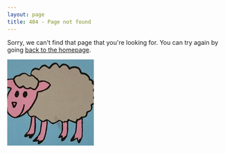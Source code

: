 ```yaml
---
layout: page
title: 404 - Page not found
---
```


Sorry, we can't find that page that you're looking for. You can try again by going [back to the homepage]({{site.url}}/{{site.baseurl}}).

[<img src="/images/avatar.jpg" alt="avatar"/>]({{site.url}}/{{site.baseurl}}/)
